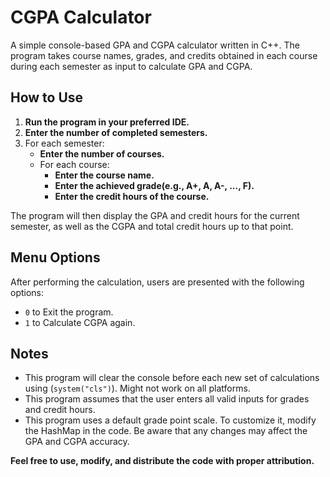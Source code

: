 # CGPA Calculator

A simple console-based GPA and CGPA calculator written in C++. The program takes course names, grades, and credits obtained in each course during each semester as input to calculate GPA and CGPA.

## How to Use

1. **Run the program in your preferred IDE.**
2. **Enter the number of completed semesters.**
3. For each semester:
   - **Enter the number of courses.**
   - For each course:
     - **Enter the course name.**
     - **Enter the achieved grade(e.g., A+, A, A-, ..., F).**
     - **Enter the credit hours of the course.**
  
The program will then display the GPA and credit hours for the current semester, as well as the CGPA and total credit hours up to that point.

## Menu Options

After performing the calculation, users are presented with the following options:
   - `0` to Exit the program.
   - `1` to Calculate CGPA again.

## Notes

   - This program will clear the console before each new set of calculations using (`system("cls")`). Might not work on all platforms.
   - This program assumes that the user enters all valid inputs for grades and credit hours.
   - This program uses a default grade point scale. To customize it, modify the HashMap in the code. Be aware that any changes may affect the GPA and CGPA accuracy.

 **Feel free to use, modify, and distribute the code with proper attribution.**
